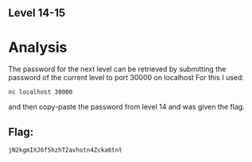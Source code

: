 ## Level 14-15
# Analysis

The password for the next level can be retrieved by submitting the password of the current level to port 30000 on localhost
For this I used:
```
nc localhost 30000
```
and then copy-paste the password from level 14 and was given the flag.
## Flag:
```
jN2kgmIXJ6fShzhT2avhotn4Zcka6tnt
```
